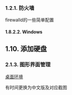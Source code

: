 ### 1.2.1. 防火墙

firewalld的一些简单配置

#### 1.8.2.2. Windows

## 1.10. 添加硬盘

### 2.1.3. 图形界面管理

[桌面环境](https://www.server-world.info/en/note?os=CentOS_7&p=x)

有时间更换为中文版及对应截图


